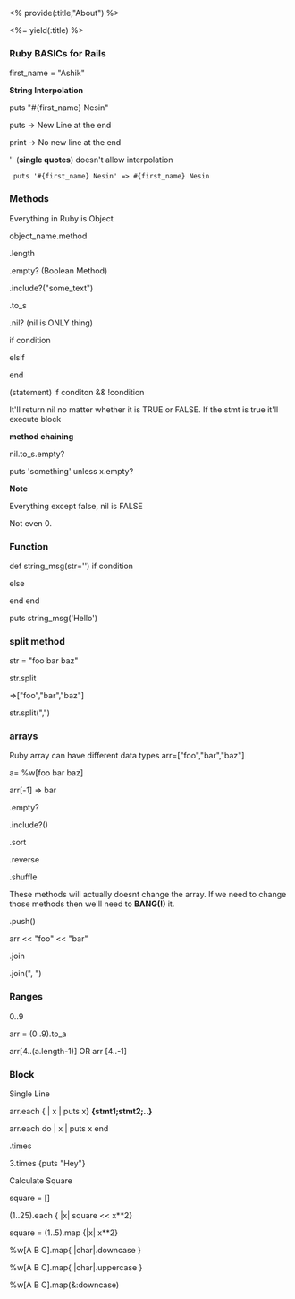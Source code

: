 <% provide(:title,"About") %>


<%= yield(:title) %>


### Ruby BASICs for Rails

first_name = "Ashik"

**String Interpolation**

puts "#{first_name} Nesin"


puts -> New Line at the end

print -> No new line at the end

'' (**single quotes**) doesn't allow interpolation

```
 puts '#{first_name} Nesin' => #{first_name} Nesin

```


### Methods

Everything in Ruby is Object

object_name.method

.length

.empty?	(Boolean Method)

.include?("some_text")

.to_s

.nil? (nil is ONLY thing)

if condition

elsif

end


(statement) if conditon && !condition

It'll return nil no matter whether it is TRUE or FALSE. If the stmt is true it'll execute block

**method chaining**

nil.to_s.empty?

puts 'something' unless x.empty?


**Note**

Everything except false, nil is FALSE

Not even 0.

### Function

def string_msg(str='')
  if condition
  
  else

  end
end

puts string_msg('Hello')

### split method

str = "foo bar baz"

str.split

=>["foo","bar","baz"]

str.split(",") 

### arrays

Ruby array can have different data types
arr=["foo","bar","baz"]

a= %w[foo bar baz]

arr[-1] => bar

.empty?

.include?()

.sort

.reverse

.shuffle

These methods will actually doesnt change the array. If we need to change those methods then we'll need to **BANG(!)** it.

.push()

arr << "foo" << "bar"

.join

.join(", ")


### Ranges

0..9

arr = (0..9).to_a

arr[4..(a.length-1)] OR arr [4..-1]

### Block

Single Line

arr.each { | x | puts x}    **{stmt1;stmt2;..}**


arr.each do | x |
	puts x
end


.times


3.times {puts "Hey"}

Calculate Square

square = []

(1..25).each { |x| square << x**2}


square = (1..5).map {|x| x**2}

%w[A B C].map{ |char|.downcase }

%w[A B C].map{ |char|.uppercase }

%w[A B C].map(&:downcase)


